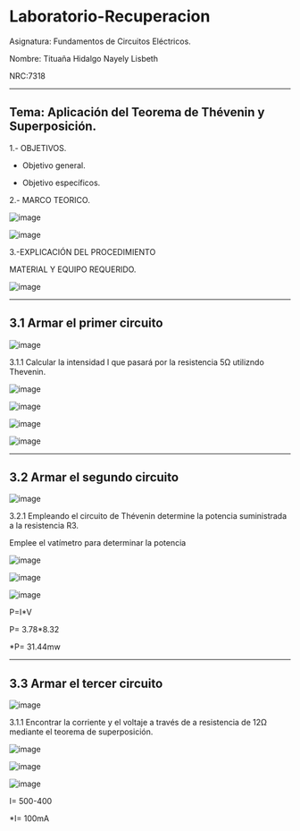# Laboratorio-Recuperacion

Asignatura: Fundamentos de Circuitos Eléctricos.

Nombre: Tituaña Hidalgo Nayely Lisbeth

NRC:7318

-----------------------------------------------------------------------------------------------
Tema: Aplicación del Teorema de Thévenin y Superposición.
-----------------------------------------------------------------------------------------------

1.- OBJETIVOS.

+ Objetivo general.


+ Objetivo específicos.

2.- MARCO TEORICO.

![image](https://user-images.githubusercontent.com/105722861/183536616-4737ebfc-11b9-4c92-af02-48116ef0e886.png)

![image](https://user-images.githubusercontent.com/105722861/183550690-e549f3e9-8487-4561-99b0-03179b18bc67.png)

3.-EXPLICACIÓN DEL PROCEDIMIENTO

MATERIAL Y EQUIPO REQUERIDO.

![image](https://user-images.githubusercontent.com/105722861/184028298-3755cf3c-2682-4993-916d-ea50053529a9.png)

-----------------------------------------------------------------------------------------------
3.1 Armar el primer circuito 
-----------------------------------------------------------------------------------------------

![image](https://user-images.githubusercontent.com/105722861/184029952-88c65a0d-ecff-4abe-8428-b00ec938a60f.png)

3.1.1 Calcular la intensidad I que pasará por la resistencia 5Ω utilizndo Thevenin.

![image](https://user-images.githubusercontent.com/105722861/184040855-f5a53757-0c9c-4c49-867c-0b36a4097a56.png)

![image](https://user-images.githubusercontent.com/105722861/184040697-9ec0631d-332e-4b70-a98b-56e30e620b77.png)

![image](https://user-images.githubusercontent.com/105722861/184040370-9d1ddef7-790f-4c2e-bf4f-751ff277a34b.png)

![image](https://user-images.githubusercontent.com/105722861/184043265-db3b6981-cbb9-43bc-b79a-bf2f14786aed.png)

-----------------------------------------------------------------------------------------------
3.2 Armar el segundo circuito 
-----------------------------------------------------------------------------------------------

![image](https://user-images.githubusercontent.com/105722861/184032860-4d29f922-1220-42da-a424-2c3cb839d712.png)

3.2.1 Empleando el circuito de Thévenin determine la potencia suministrada a la resistencia R3.

Emplee el vatímetro para determinar la potencia 

![image](https://user-images.githubusercontent.com/105722861/184048594-e007d90c-66a3-4853-848c-c53f2a2b0609.png)

![image](https://user-images.githubusercontent.com/105722861/184048514-d7e5f323-79fb-4741-949b-9ded5bf27bd8.png)

![image](https://user-images.githubusercontent.com/105722861/184048319-db166e42-60b2-4cb9-9e8d-6aa81597677c.png)

P=I*V

P= 3.78*8.32

*P= 31.44mw

-----------------------------------------------------------------------------------------------
3.3 Armar el tercer circuito 
-----------------------------------------------------------------------------------------------

![image](https://user-images.githubusercontent.com/105722861/184035409-4f89df5c-a308-488d-9a6e-4017897c6664.png)

3.1.1 Encontrar la corriente y el voltaje a través de a resistencia de 12Ω mediante el teorema de superposición.

![image](https://user-images.githubusercontent.com/105722861/184051749-968a96bc-499a-4514-a4d0-830ed6d846e3.png)

![image](https://user-images.githubusercontent.com/105722861/184051896-bb4e9f99-e989-4b54-bc08-4b3ce8672158.png)

![image](https://user-images.githubusercontent.com/105722861/184051976-3b085e6e-d390-47ba-ba2c-92fa88bc7003.png)

I= 500-400

*I= 100mA


